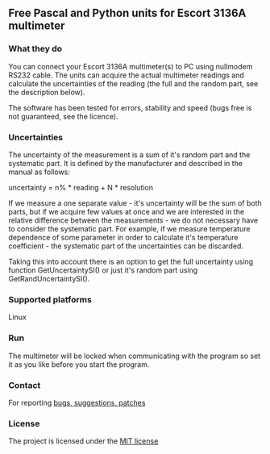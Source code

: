 ## Free Pascal and Python units for Escort 3136A multimeter

### What they do

You can connect your Escort 3136A multimeter(s) to PC using nullmodem RS232 cable. The units can acquire the actual multimeter readings and calculate the uncertainties of the reading (the full and the random part, see the description below).

The software has been tested for errors, stability and speed (bugs free is not guaranteed, see the licence).

### Uncertainties
The uncertainty of the measurement is a sum of it's random part and the systematic part. It is defined by the manufacturer and described in the manual as follows:

uncertainty = n% * reading + N * resolution

If we measure a one separate value - it's uncertainty will be the sum of both parts, but if we acquire few values at once and we are interested in the relative difference between the measurements - we do not necessary have to consider the systematic part. For example, if we measure temperature dependence of some parameter in order to calculate it's temperature coefficient - the systematic part of the uncertainties can be discarded.

Taking this into account there is an option to get the full uncertainty using function GetUncertaintySI() or just it's random part using GetRandUncertaintySI().


### Supported platforms
Linux

### Run

The multimeter will be locked when communicating with the program so set it as you like before you start the program.


### Contact
For reporting [bugs, suggestions, patches](https://github.com/serhiykobyakov/Escort_3136A_FPC/issues)

### License
The project is licensed under the [MIT license](https://github.com/serhiykobyakov/Escort_3136A_FPC/blob/main/LICENSE)
